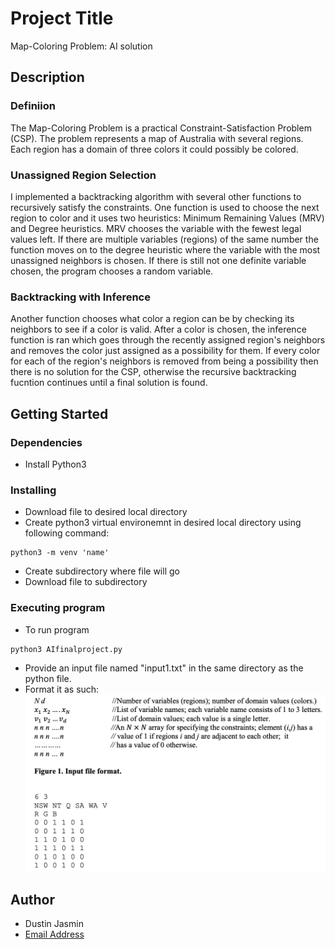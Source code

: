 # Project Title

Map-Coloring Problem: AI solution

## Description

### Definiion

The Map-Coloring Problem is a practical Constraint-Satisfaction Problem (CSP). The problem
represents a map of Australia with several regions. Each region has a domain of three colors
it could possibly be colored. 

### Unassigned Region Selection

I implemented a backtracking algorithm with several other functions 
to recursively satisfy the constraints. One function is used to choose the next region to color
and it uses two heuristics: Minimum Remaining Values (MRV) and Degree heuristics. MRV chooses the 
variable with the fewest legal values left. If there are multiple variables (regions) of the same number
the function moves on to the degree heuristic where the variable with the most unassigned neighbors is
chosen. If there is still not one definite variable chosen, the program chooses a random variable.

### Backtracking with Inference

Another function chooses what color a region can be by checking its neighbors to see if a color is valid.
After a color is chosen, the inference function is ran which goes through the recently assigned region's
neighbors and removes the color just assigned as a possibility for them. If every color for each of the
region's neighbors is removed from being a possibility then there is no solution for the CSP, otherwise
the recursive backtracking fucntion continues until a final solution is found.


## Getting Started

### Dependencies

* Install Python3


### Installing

* Download file to desired local directory
* Create python3 virtual environemnt in desired local directory using following command:
```
python3 -m venv 'name'
```
* Create subdirectory where file will go
* Download file to subdirectory

### Executing program

* To run program
```
python3 AIfinalproject.py
```
* Provide an input file named "input1.txt" in the same directory as the python file.
* Format it as such:
![File Format](MapInputFormat.png)


## Author

* Dustin Jasmin 
* [Email Address](mailto:jasmindustin@gmail.com)

